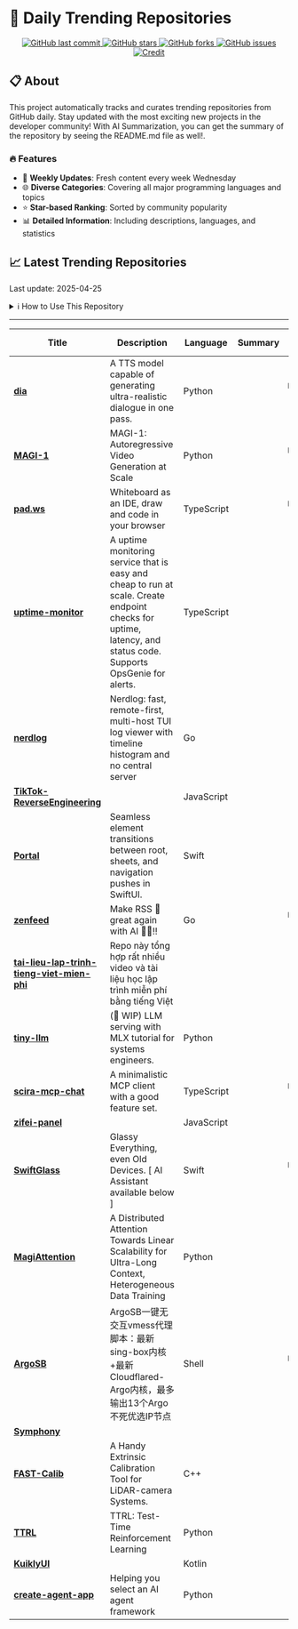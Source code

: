 # 🌟 Daily Trending Repositories

<div align="center">
<a href="https://github.com/marc-ko/daily-trending-repo/commits/main">
    <img src="https://img.shields.io/github/last-commit/marc-ko/daily-trending-repo" alt="GitHub last commit" />
</a>

<a href="https://github.com/marc-ko/daily-trending-repo/stargazers">
    <img src="https://img.shields.io/github/stars/marc-ko/daily-trending-repo" alt="GitHub stars" />
</a>
<a href="https://github.com/marc-ko/daily-trending-repo/network/members">
    <img src="https://img.shields.io/github/forks/marc-ko/daily-trending-repo" alt="GitHub forks" />
</a>
<a href="https://github.com/marc-ko/daily-trending-repo/issues">
    <img src="https://img.shields.io/github/issues/marc-ko/daily-trending-repo" alt="GitHub issues" />
</a>
<a alt="credit" href="https://github.com/zezhishao/DailyArXiv">
 <img src="https://img.shields.io/badge/credit%20-%20Idea%20From%20This%20Repo-blue" alt="Credit">
</a>
</div>

## 📋 About

This project automatically tracks and curates trending repositories from GitHub daily. Stay updated with the most exciting new projects in the developer community! With AI Summarization, you can get the summary of the repository by seeing the README.md file as well!.

### 🔥 Features

- 🔄 **Weekly Updates**: Fresh content every week Wednesday
- 🌐 **Diverse Categories**: Covering all major programming languages and topics
- ⭐ **Star-based Ranking**: Sorted by community popularity
- 📊 **Detailed Information**: Including descriptions, languages, and statistics

## 📈 Latest Trending Repositories

Last update: 2025-04-25

<details>
<summary>ℹ️ How to Use This Repository</summary>

1. **Star & Watch**: Click the 'Star' and 'Watch' buttons to receive weekly email notifications
2. **Browse**: Explore trending repositories organized by popularity
3. **Contribute**: Feel free to open issues or suggest improvements

</details>

---

| **Title** | **Description** | **Language** | **Summary** | **Tags** | **Stars Count** |
| --- | --- | --- | --- | --- | --- |
| **[dia](https://github.com/nari-labs/dia)** | A TTS model capable of generating ultra-realistic dialogue in one pass. | Python |  | <details><summary>ai, o...</summary><p>ai, open-weight, text-to-speech</p></details> | 10276 |
| **[MAGI-1](https://github.com/SandAI-org/MAGI-1)** | MAGI-1: Autoregressive Video Generation at Scale | Python |  | <details><summary>autor...</summary><p>autoregressive, diffusion-models, video-generation</p></details> | 2504 |
| **[pad.ws](https://github.com/pad-ws/pad.ws)** | Whiteboard as an IDE, draw and code in your browser | TypeScript |  | <details><summary>cloud...</summary><p>cloud, devtool, whiteboard</p></details> | 1379 |
| **[uptime-monitor](https://github.com/unibeck/uptime-monitor)** | A uptime monitoring service that is easy and cheap to run at scale. Create endpoint checks for uptime, latency, and status code. Supports OpsGenie for alerts. | TypeScript |  |  | 664 |
| **[nerdlog](https://github.com/dimonomid/nerdlog)** | Nerdlog: fast, remote-first, multi-host TUI log viewer with timeline histogram and no central server | Go |  |  | 591 |
| **[TikTok-ReverseEngineering](https://github.com/LukasOgunfeitimi/TikTok-ReverseEngineering)** |  | JavaScript |  |  | 578 |
| **[Portal](https://github.com/Aeastr/Portal)** | Seamless element transitions between root, sheets, and navigation pushes in SwiftUI. | Swift |  |  | 422 |
| **[zenfeed](https://github.com/glidea/zenfeed)** | Make RSS 📰 great again with AI 🧠✨!! | Go |  | <details><summary>ai, d...</summary><p>ai, deepseek, email, mcp, mcp-server, monitoring, openai, paas, prometheus, rss, rss-reader, rsshub</p></details> | 353 |
| **[tai-lieu-lap-trinh-tieng-viet-mien-phi](https://github.com/tmsanghoclaptrinh/tai-lieu-lap-trinh-tieng-viet-mien-phi)** | Repo này tổng hợp rất nhiều video và tài liệu học lập trình miễn phí bằng tiếng Việt |  |  |  | 350 |
| **[tiny-llm](https://github.com/skyzh/tiny-llm)** | (🚧 WIP) LLM serving with MLX tutorial for systems engineers. | Python |  |  | 331 |
| **[scira-mcp-chat](https://github.com/zaidmukaddam/scira-mcp-chat)** | A minimalistic MCP client with a good feature set. | TypeScript |  | <details><summary>anthr...</summary><p>anthropic, grok3, mcp, mcp-client, model-context-protocol, openai, xai</p></details> | 304 |
| **[zifei-panel](https://github.com/skanger/zifei-panel)** |  | JavaScript |  |  | 292 |
| **[SwiftGlass](https://github.com/1998code/SwiftGlass)** | Glassy Everything, even Old Devices. [ AI Assistant available below ] | Swift |  | <details><summary>apple...</summary><p>apple, glass, ios, ipados, macos, swift, swiftglass, swiftui, tvos, visionos, watchos</p></details> | 278 |
| **[MagiAttention](https://github.com/SandAI-org/MagiAttention)** | A Distributed Attention Towards Linear Scalability for Ultra-Long Context, Heterogeneous Data Training | Python |  |  | 267 |
| **[ArgoSB](https://github.com/yonggekkk/ArgoSB)** | ArgoSB一键无交互vmess代理脚本：最新sing-box内核+最新Cloudflared-Argo内核，最多输出13个Argo不死优选IP节点 | Shell |  | <details><summary>argo,...</summary><p>argo, cloudflared, google, idx, singbox, vmess-ws</p></details> | 197 |
| **[Symphony](https://github.com/sincover/Symphony)** |  |  |  |  | 191 |
| **[FAST-Calib](https://github.com/hku-mars/FAST-Calib)** | A Handy Extrinsic Calibration Tool for LiDAR-camera Systems. | C++ |  |  | 177 |
| **[TTRL](https://github.com/PRIME-RL/TTRL)** | TTRL: Test-Time Reinforcement Learning | Python |  |  | 175 |
| **[KuiklyUI](https://github.com/Tencent-TDS/KuiklyUI)** |  | Kotlin |  |  | 170 |
| **[create-agent-app](https://github.com/langwatch/create-agent-app)** | Helping you select an AI agent framework | Python |  |  | 161 |

